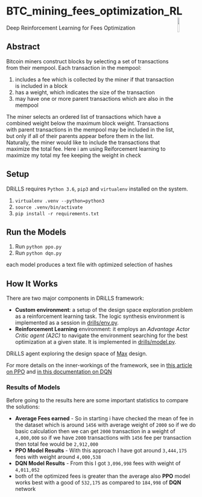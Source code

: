 # BTC_mining_fees_optimization_RL <img align="right" width="10%" src="https://s3.envato.com/files/230419052/preview.jpg">
Deep Reinforcement Learning for Fees Optimization

## Abstract

Bitcoin miners construct blocks by selecting a set of transactions from their mempool. Each transaction in the mempool: 

1. includes a fee which is collected by the miner if that transaction is included in a block 
2. has a weight, which indicates the size of the transaction 
3. may have one or more parent transactions which are also in the mempool 

The miner selects an ordered list of transactions which have a combined weight below the maximum block weight. Transactions with parent transactions in the mempool may be included in the list, but only if all of their parents appear before them in the list. Naturally, the miner would like to include the transactions that maximize the total fee.
Here i am using Reiforcement learning to maximize my total my fee keeping the weight in check


## Setup
DRiLLS requires `Python 3.6`, `pip3` and `virtualenv` installed on the system.

1. `virtualenv .venv --python=python3`
2. `source .venv/bin/activate`
3. `pip install -r requirements.txt`

## Run the Models

1. Run `python ppo.py `
2. Run `python dqn.py `

each model produces a text file with optimized selection of hashes

## How It Works
There are two major components in DRiLLS framework: 

* **Custom environment**: a setup of the design space exploration problem as a reinforcement learning task. The logic synthesis environment is implemented as a session in [drills/env.py](drills/env.py).
* **Reinforcement Learning** environment: it employs an *Advantage Actor Critic agent (A2C)* to navigate the environment searching for the best optimization at a given state. It is implemented in [drills/model.py](drills/model.py).

DRiLLS agent exploring the design space of [Max](https://github.com/lsils/benchmarks/blob/master/arithmetic/max.v) design.

For more details on the inner-workings of the framework, see in [this article on PPO](https://openai.com/blog/openai-baselines-ppo) and [in this documentation on DQN](https://pytorch.org/tutorials/intermediate/reinforcement_q_learning.html)

### Results of Models
Before going to the results here are some important statistics to compare the solutions:
* **Average Fees earned** - So in starting i have checked the mean of fee in the dataset which is around `1456` with average weight of `2000` so if we do basic calculation then we can get `2000` transaction in a weight of `4,000,000` so if we have `2000` transactions with `1456` fee per transaction then total fee would be `2,912,000` 
* **PPO Model Results** - With this approach I have got around `3,444,175` fees with weight around `4,000,538`
* **DQN Model Results** - From this I got `3,096,998` fees with weight of `4,011,052`
* both of the optimized fees is greater than the average also **PPO** model works best with a good of `532,175` as compared to `184,998` of **DQN** network


